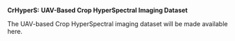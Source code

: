 **CrHyperS:** **UAV-Based Crop HyperSpectral Imaging Dataset**

The UAV-based Crop HyperSpectral imaging dataset will be made available here.
